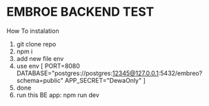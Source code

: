 # EMBROE BACKEND TEST

How To instalation
1. git clone repo
2. npm i
3. add new file env
5. use env [
    PORT=8080
    DATABASE="postgres://postgres:12345@127.0.0.1:5432/embreo?schema=public"
    APP_SECRET="DewaOnly"
]
5. done
6. run this BE app: npm run dev